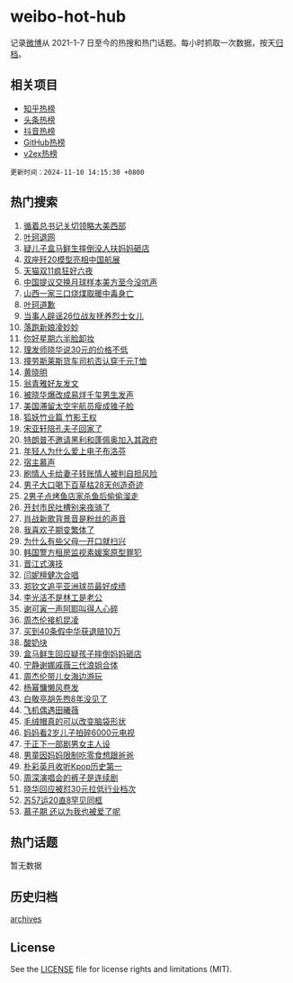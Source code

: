 # weibo-hot-hub

记录[微博](https://www.weibo.com)从 2021-1-7 日至今的热搜和热门话题。每小时抓取一次数据，按天[归档](archives)。

## 相关项目

- [知乎热榜](https://github.com/lonnyzhang423/zhihu-hot-hub)
- [头条热榜](https://github.com/lonnyzhang423/toutiao-hot-hub)
- [抖音热榜](https://github.com/lonnyzhang423/douyin-hot-hub)
- [GitHub热榜](https://github.com/lonnyzhang423/github-hot-hub)
- [v2ex热榜](https://github.com/lonnyzhang423/v2ex-hot-hub)


`更新时间：2024-11-10 14:15:30 +0800`

## 热门搜索

1. [循着总书记关切领略大美西部](https://m.weibo.cn/search?containerid=100103type%3D1%26t%3D10%26q%3D%23%E5%BE%AA%E7%9D%80%E6%80%BB%E4%B9%A6%E8%AE%B0%E5%85%B3%E5%88%87%E9%A2%86%E7%95%A5%E5%A4%A7%E7%BE%8E%E8%A5%BF%E9%83%A8%23&stream_entry_id=51&isnewpage=1&extparam=seat%3D1%26pos%3D0%26filter_type%3Drealtimehot%26stream_entry_id%3D51%26c_type%3D51%26q%3D%2523%25E5%25BE%25AA%25E7%259D%2580%25E6%2580%25BB%25E4%25B9%25A6%25E8%25AE%25B0%25E5%2585%25B3%25E5%2588%2587%25E9%25A2%2586%25E7%2595%25A5%25E5%25A4%25A7%25E7%25BE%258E%25E8%25A5%25BF%25E9%2583%25A8%2523%26cate%3D10103%26dgr%3D0%26display_time%3D1731219329%26pre_seqid%3D17312193291710217091888)
1. [叶珂退网](https://m.weibo.cn/search?containerid=100103type%3D1%26t%3D10%26q%3D%23%E5%8F%B6%E7%8F%82%E9%80%80%E7%BD%91%23&stream_entry_id=31&isnewpage=1&extparam=seat%3D1%26pos%3D0%26stream_entry_id%3D31%26flag%3D4%26realpos%3D1%26filter_type%3Drealtimehot%26lcate%3D5001%26c_type%3D31%26band_rank%3D1%26q%3D%2523%25E5%258F%25B6%25E7%258F%2582%25E9%2580%2580%25E7%25BD%2591%2523%26cate%3D5001%26dgr%3D0%26display_time%3D1731219329%26pre_seqid%3D17312193291710217091888)
1. [疑儿子盒马鲜生摔倒没人扶妈妈砸店](https://m.weibo.cn/search?containerid=100103type%3D1%26t%3D10%26q%3D%23%E7%96%91%E5%84%BF%E5%AD%90%E7%9B%92%E9%A9%AC%E9%B2%9C%E7%94%9F%E6%91%94%E5%80%92%E6%B2%A1%E4%BA%BA%E6%89%B6%E5%A6%88%E5%A6%88%E7%A0%B8%E5%BA%97%23&stream_entry_id=31&isnewpage=1&extparam=seat%3D1%26pos%3D1%26stream_entry_id%3D31%26flag%3D2%26realpos%3D2%26filter_type%3Drealtimehot%26lcate%3D5001%26c_type%3D31%26band_rank%3D2%26q%3D%2523%25E7%2596%2591%25E5%2584%25BF%25E5%25AD%2590%25E7%259B%2592%25E9%25A9%25AC%25E9%25B2%259C%25E7%2594%259F%25E6%2591%2594%25E5%2580%2592%25E6%25B2%25A1%25E4%25BA%25BA%25E6%2589%25B6%25E5%25A6%2588%25E5%25A6%2588%25E7%25A0%25B8%25E5%25BA%2597%2523%26cate%3D5001%26dgr%3D0%26display_time%3D1731219329%26pre_seqid%3D17312193291710217091888)
1. [双座歼20模型亮相中国航展](https://m.weibo.cn/search?containerid=100103type%3D1%26t%3D10%26q%3D%23%E5%8F%8C%E5%BA%A7%E6%AD%BC20%E6%A8%A1%E5%9E%8B%E4%BA%AE%E7%9B%B8%E4%B8%AD%E5%9B%BD%E8%88%AA%E5%B1%95%23&stream_entry_id=31&isnewpage=1&extparam=seat%3D1%26pos%3D2%26stream_entry_id%3D31%26flag%3D0%26realpos%3D3%26filter_type%3Drealtimehot%26lcate%3D5001%26c_type%3D31%26band_rank%3D3%26q%3D%2523%25E5%258F%258C%25E5%25BA%25A7%25E6%25AD%25BC20%25E6%25A8%25A1%25E5%259E%258B%25E4%25BA%25AE%25E7%259B%25B8%25E4%25B8%25AD%25E5%259B%25BD%25E8%2588%25AA%25E5%25B1%2595%2523%26cate%3D5001%26dgr%3D0%26display_time%3D1731219329%26pre_seqid%3D17312193291710217091888)
1. [天猫双11疯狂好六夜](https://m.weibo.cn/search?containerid=100103type%3D1%26t%3D10%26q%3D%23%E5%A4%A9%E7%8C%AB%E5%8F%8C11%E7%96%AF%E7%8B%82%E5%A5%BD%E5%85%AD%E5%A4%9C%23&stream_entry_id=31&isnewpage=1&extparam=seat%3D1%26pos%3D3%26adid%3D263725%26stream_entry_id%3D31%26is_ad_pos%3D1%26q%3D%2523%25E5%25A4%25A9%25E7%258C%25AB%25E5%258F%258C11%25E7%2596%25AF%25E7%258B%2582%25E5%25A5%25BD%25E5%2585%25AD%25E5%25A4%259C%2523%26lcate%3D5001%26filter_type%3Drealtimehot%26c_type%3D31%26band_rank%3D4%26topic_ad%3D1%26cate%3D5001%26dgr%3D0%26display_time%3D1731219329%26pre_seqid%3D17312193291710217091888)
1. [中国提议交换月球样本美方至今没吭声](https://m.weibo.cn/search?containerid=100103type%3D1%26t%3D10%26q%3D%23%E4%B8%AD%E5%9B%BD%E6%8F%90%E8%AE%AE%E4%BA%A4%E6%8D%A2%E6%9C%88%E7%90%83%E6%A0%B7%E6%9C%AC%E7%BE%8E%E6%96%B9%E8%87%B3%E4%BB%8A%E6%B2%A1%E5%90%AD%E5%A3%B0%23&stream_entry_id=31&isnewpage=1&extparam=seat%3D1%26pos%3D4%26stream_entry_id%3D31%26flag%3D1%26realpos%3D4%26filter_type%3Drealtimehot%26lcate%3D5001%26c_type%3D31%26band_rank%3D4%26q%3D%2523%25E4%25B8%25AD%25E5%259B%25BD%25E6%258F%2590%25E8%25AE%25AE%25E4%25BA%25A4%25E6%258D%25A2%25E6%259C%2588%25E7%2590%2583%25E6%25A0%25B7%25E6%259C%25AC%25E7%25BE%258E%25E6%2596%25B9%25E8%2587%25B3%25E4%25BB%258A%25E6%25B2%25A1%25E5%2590%25AD%25E5%25A3%25B0%2523%26cate%3D5001%26dgr%3D0%26display_time%3D1731219329%26pre_seqid%3D17312193291710217091888)
1. [山西一家三口烧煤取暖中毒身亡](https://m.weibo.cn/search?containerid=100103type%3D1%26t%3D10%26q%3D%23%E5%B1%B1%E8%A5%BF%E4%B8%80%E5%AE%B6%E4%B8%89%E5%8F%A3%E7%83%A7%E7%85%A4%E5%8F%96%E6%9A%96%E4%B8%AD%E6%AF%92%E8%BA%AB%E4%BA%A1%23&stream_entry_id=31&isnewpage=1&extparam=seat%3D1%26pos%3D5%26stream_entry_id%3D31%26flag%3D1%26realpos%3D5%26filter_type%3Drealtimehot%26lcate%3D5001%26c_type%3D31%26band_rank%3D5%26q%3D%2523%25E5%25B1%25B1%25E8%25A5%25BF%25E4%25B8%2580%25E5%25AE%25B6%25E4%25B8%2589%25E5%258F%25A3%25E7%2583%25A7%25E7%2585%25A4%25E5%258F%2596%25E6%259A%2596%25E4%25B8%25AD%25E6%25AF%2592%25E8%25BA%25AB%25E4%25BA%25A1%2523%26cate%3D5001%26dgr%3D0%26display_time%3D1731219329%26pre_seqid%3D17312193291710217091888)
1. [叶珂道歉](https://m.weibo.cn/search?containerid=100103type%3D1%26t%3D10%26q%3D%23%E5%8F%B6%E7%8F%82%E9%81%93%E6%AD%89%23&stream_entry_id=31&isnewpage=1&extparam=seat%3D1%26pos%3D6%26stream_entry_id%3D31%26flag%3D1%26realpos%3D6%26filter_type%3Drealtimehot%26lcate%3D5001%26c_type%3D31%26band_rank%3D6%26q%3D%2523%25E5%258F%25B6%25E7%258F%2582%25E9%2581%2593%25E6%25AD%2589%2523%26cate%3D5001%26dgr%3D0%26display_time%3D1731219329%26pre_seqid%3D17312193291710217091888)
1. [当事人辟谣26位战友抚养烈士女儿](https://m.weibo.cn/search?containerid=100103type%3D1%26t%3D10%26q%3D%23%E5%BD%93%E4%BA%8B%E4%BA%BA%E8%BE%9F%E8%B0%A326%E4%BD%8D%E6%88%98%E5%8F%8B%E6%8A%9A%E5%85%BB%E7%83%88%E5%A3%AB%E5%A5%B3%E5%84%BF%23&stream_entry_id=31&isnewpage=1&extparam=seat%3D1%26pos%3D7%26adid%3D263781%26stream_entry_id%3D31%26is_ad_pos%3D1%26lcate%3D5001%26q%3D%2523%25E5%25BD%2593%25E4%25BA%258B%25E4%25BA%25BA%25E8%25BE%259F%25E8%25B0%25A326%25E4%25BD%258D%25E6%2588%2598%25E5%258F%258B%25E6%258A%259A%25E5%2585%25BB%25E7%2583%2588%25E5%25A3%25AB%25E5%25A5%25B3%25E5%2584%25BF%2523%26c_type%3D31%26band_rank%3D7%26filter_type%3Drealtimehot%26cate%3D5001%26dgr%3D0%26display_time%3D1731219329%26pre_seqid%3D17312193291710217091888)
1. [落跑新娘凌妙妙](https://m.weibo.cn/search?containerid=100103type%3D1%26t%3D10%26q%3D%23%E8%90%BD%E8%B7%91%E6%96%B0%E5%A8%98%E5%87%8C%E5%A6%99%E5%A6%99%23&stream_entry_id=31&isnewpage=1&extparam=seat%3D1%26pos%3D8%26stream_entry_id%3D31%26flag%3D2%26realpos%3D7%26filter_type%3Drealtimehot%26lcate%3D5001%26c_type%3D31%26band_rank%3D7%26q%3D%2523%25E8%2590%25BD%25E8%25B7%2591%25E6%2596%25B0%25E5%25A8%2598%25E5%2587%258C%25E5%25A6%2599%25E5%25A6%2599%2523%26cate%3D5001%26dgr%3D0%26display_time%3D1731219329%26pre_seqid%3D17312193291710217091888)
1. [你好星期六半脸卸妆](https://m.weibo.cn/search?containerid=100103type%3D1%26t%3D10%26q%3D%23%E4%BD%A0%E5%A5%BD%E6%98%9F%E6%9C%9F%E5%85%AD%E5%8D%8A%E8%84%B8%E5%8D%B8%E5%A6%86%23&stream_entry_id=31&isnewpage=1&extparam=seat%3D1%26pos%3D9%26stream_entry_id%3D31%26flag%3D2%26realpos%3D8%26filter_type%3Drealtimehot%26lcate%3D5001%26c_type%3D31%26band_rank%3D8%26q%3D%2523%25E4%25BD%25A0%25E5%25A5%25BD%25E6%2598%259F%25E6%259C%259F%25E5%2585%25AD%25E5%258D%258A%25E8%2584%25B8%25E5%258D%25B8%25E5%25A6%2586%2523%26cate%3D5001%26dgr%3D0%26display_time%3D1731219329%26pre_seqid%3D17312193291710217091888)
1. [理发师晓华说30元的价格不低](https://m.weibo.cn/search?containerid=100103type%3D1%26t%3D10%26q%3D%23%E7%90%86%E5%8F%91%E5%B8%88%E6%99%93%E5%8D%8E%E8%AF%B430%E5%85%83%E7%9A%84%E4%BB%B7%E6%A0%BC%E4%B8%8D%E4%BD%8E%23&stream_entry_id=31&isnewpage=1&extparam=seat%3D1%26pos%3D10%26stream_entry_id%3D31%26flag%3D0%26realpos%3D9%26filter_type%3Drealtimehot%26lcate%3D5001%26c_type%3D31%26band_rank%3D9%26q%3D%2523%25E7%2590%2586%25E5%258F%2591%25E5%25B8%2588%25E6%2599%2593%25E5%258D%258E%25E8%25AF%25B430%25E5%2585%2583%25E7%259A%2584%25E4%25BB%25B7%25E6%25A0%25BC%25E4%25B8%258D%25E4%25BD%258E%2523%26cate%3D5001%26dgr%3D0%26display_time%3D1731219329%26pre_seqid%3D17312193291710217091888)
1. [撞劳斯莱斯货车司机否认穿千元T恤](https://m.weibo.cn/search?containerid=100103type%3D1%26t%3D10%26q%3D%23%E6%92%9E%E5%8A%B3%E6%96%AF%E8%8E%B1%E6%96%AF%E8%B4%A7%E8%BD%A6%E5%8F%B8%E6%9C%BA%E5%90%A6%E8%AE%A4%E7%A9%BF%E5%8D%83%E5%85%83T%E6%81%A4%23&stream_entry_id=31&isnewpage=1&extparam=seat%3D1%26pos%3D11%26stream_entry_id%3D31%26flag%3D1%26realpos%3D10%26filter_type%3Drealtimehot%26lcate%3D5001%26c_type%3D31%26band_rank%3D10%26q%3D%2523%25E6%2592%259E%25E5%258A%25B3%25E6%2596%25AF%25E8%258E%25B1%25E6%2596%25AF%25E8%25B4%25A7%25E8%25BD%25A6%25E5%258F%25B8%25E6%259C%25BA%25E5%2590%25A6%25E8%25AE%25A4%25E7%25A9%25BF%25E5%258D%2583%25E5%2585%2583T%25E6%2581%25A4%2523%26cate%3D5001%26dgr%3D0%26display_time%3D1731219329%26pre_seqid%3D17312193291710217091888)
1. [黄晓明](https://m.weibo.cn/search?containerid=100103type%3D1%26t%3D10%26q%3D%E9%BB%84%E6%99%93%E6%98%8E&stream_entry_id=31&isnewpage=1&extparam=seat%3D1%26pos%3D12%26stream_entry_id%3D31%26flag%3D1%26realpos%3D11%26filter_type%3Drealtimehot%26lcate%3D5001%26c_type%3D31%26band_rank%3D11%26q%3D%25E9%25BB%2584%25E6%2599%2593%25E6%2598%258E%26cate%3D5001%26dgr%3D0%26display_time%3D1731219329%26pre_seqid%3D17312193291710217091888)
1. [翁青雅好友发文](https://m.weibo.cn/search?containerid=100103type%3D1%26t%3D10%26q%3D%23%E7%BF%81%E9%9D%92%E9%9B%85%E5%A5%BD%E5%8F%8B%E5%8F%91%E6%96%87%23&stream_entry_id=31&isnewpage=1&extparam=seat%3D1%26pos%3D13%26stream_entry_id%3D31%26flag%3D0%26realpos%3D12%26filter_type%3Drealtimehot%26lcate%3D5001%26c_type%3D31%26band_rank%3D12%26q%3D%2523%25E7%25BF%2581%25E9%259D%2592%25E9%259B%2585%25E5%25A5%25BD%25E5%258F%258B%25E5%258F%2591%25E6%2596%2587%2523%26cate%3D5001%26dgr%3D0%26display_time%3D1731219329%26pre_seqid%3D17312193291710217091888)
1. [被晓华爆改成易烊千玺男生发声](https://m.weibo.cn/search?containerid=100103type%3D1%26t%3D10%26q%3D%23%E8%A2%AB%E6%99%93%E5%8D%8E%E7%88%86%E6%94%B9%E6%88%90%E6%98%93%E7%83%8A%E5%8D%83%E7%8E%BA%E7%94%B7%E7%94%9F%E5%8F%91%E5%A3%B0%23&stream_entry_id=31&isnewpage=1&extparam=seat%3D1%26pos%3D14%26stream_entry_id%3D31%26flag%3D0%26realpos%3D13%26filter_type%3Drealtimehot%26lcate%3D5001%26c_type%3D31%26band_rank%3D13%26q%3D%2523%25E8%25A2%25AB%25E6%2599%2593%25E5%258D%258E%25E7%2588%2586%25E6%2594%25B9%25E6%2588%2590%25E6%2598%2593%25E7%2583%258A%25E5%258D%2583%25E7%258E%25BA%25E7%2594%25B7%25E7%2594%259F%25E5%258F%2591%25E5%25A3%25B0%2523%26cate%3D5001%26dgr%3D0%26display_time%3D1731219329%26pre_seqid%3D17312193291710217091888)
1. [美国滞留太空宇航员瘦成锥子脸](https://m.weibo.cn/search?containerid=100103type%3D1%26t%3D10%26q%3D%23%E7%BE%8E%E5%9B%BD%E6%BB%9E%E7%95%99%E5%A4%AA%E7%A9%BA%E5%AE%87%E8%88%AA%E5%91%98%E7%98%A6%E6%88%90%E9%94%A5%E5%AD%90%E8%84%B8%23&stream_entry_id=31&isnewpage=1&extparam=seat%3D1%26pos%3D15%26stream_entry_id%3D31%26flag%3D1%26realpos%3D14%26filter_type%3Drealtimehot%26lcate%3D5001%26c_type%3D31%26band_rank%3D14%26q%3D%2523%25E7%25BE%258E%25E5%259B%25BD%25E6%25BB%259E%25E7%2595%2599%25E5%25A4%25AA%25E7%25A9%25BA%25E5%25AE%2587%25E8%2588%25AA%25E5%2591%2598%25E7%2598%25A6%25E6%2588%2590%25E9%2594%25A5%25E5%25AD%2590%25E8%2584%25B8%2523%26cate%3D5001%26dgr%3D0%26display_time%3D1731219329%26pre_seqid%3D17312193291710217091888)
1. [狐妖竹业篇 竹影王权](https://m.weibo.cn/search?containerid=100103type%3D1%26t%3D10%26q%3D%E7%8B%90%E5%A6%96%E7%AB%B9%E4%B8%9A%E7%AF%87+%E7%AB%B9%E5%BD%B1%E7%8E%8B%E6%9D%83&stream_entry_id=31&isnewpage=1&extparam=seat%3D1%26pos%3D16%26stream_entry_id%3D31%26flag%3D2%26realpos%3D15%26filter_type%3Drealtimehot%26lcate%3D5001%26c_type%3D31%26band_rank%3D15%26q%3D%25E7%258B%2590%25E5%25A6%2596%25E7%25AB%25B9%25E4%25B8%259A%25E7%25AF%2587%2520%25E7%25AB%25B9%25E5%25BD%25B1%25E7%258E%258B%25E6%259D%2583%26cate%3D5001%26dgr%3D0%26display_time%3D1731219329%26pre_seqid%3D17312193291710217091888)
1. [宋亚轩陪孔夫子回家了](https://m.weibo.cn/search?containerid=100103type%3D1%26t%3D10%26q%3D%23%E5%AE%8B%E4%BA%9A%E8%BD%A9%E9%99%AA%E5%AD%94%E5%A4%AB%E5%AD%90%E5%9B%9E%E5%AE%B6%E4%BA%86%23&stream_entry_id=31&isnewpage=1&extparam=seat%3D1%26pos%3D17%26stream_entry_id%3D31%26flag%3D0%26realpos%3D16%26filter_type%3Drealtimehot%26lcate%3D5001%26c_type%3D31%26band_rank%3D16%26q%3D%2523%25E5%25AE%258B%25E4%25BA%259A%25E8%25BD%25A9%25E9%2599%25AA%25E5%25AD%2594%25E5%25A4%25AB%25E5%25AD%2590%25E5%259B%259E%25E5%25AE%25B6%25E4%25BA%2586%2523%26cate%3D5001%26dgr%3D0%26display_time%3D1731219329%26pre_seqid%3D17312193291710217091888)
1. [特朗普不邀请黑利和蓬佩奥加入其政府](https://m.weibo.cn/search?containerid=100103type%3D1%26t%3D10%26q%3D%23%E7%89%B9%E6%9C%97%E6%99%AE%E4%B8%8D%E9%82%80%E8%AF%B7%E9%BB%91%E5%88%A9%E5%92%8C%E8%93%AC%E4%BD%A9%E5%A5%A5%E5%8A%A0%E5%85%A5%E5%85%B6%E6%94%BF%E5%BA%9C%23&stream_entry_id=31&isnewpage=1&extparam=seat%3D1%26pos%3D18%26stream_entry_id%3D31%26flag%3D0%26realpos%3D17%26filter_type%3Drealtimehot%26lcate%3D5001%26c_type%3D31%26band_rank%3D17%26q%3D%2523%25E7%2589%25B9%25E6%259C%2597%25E6%2599%25AE%25E4%25B8%258D%25E9%2582%2580%25E8%25AF%25B7%25E9%25BB%2591%25E5%2588%25A9%25E5%2592%258C%25E8%2593%25AC%25E4%25BD%25A9%25E5%25A5%25A5%25E5%258A%25A0%25E5%2585%25A5%25E5%2585%25B6%25E6%2594%25BF%25E5%25BA%259C%2523%26cate%3D5001%26dgr%3D0%26display_time%3D1731219329%26pre_seqid%3D17312193291710217091888)
1. [年轻人为什么爱上电子布洛芬](https://m.weibo.cn/search?containerid=100103type%3D1%26t%3D10%26q%3D%23%E5%B9%B4%E8%BD%BB%E4%BA%BA%E4%B8%BA%E4%BB%80%E4%B9%88%E7%88%B1%E4%B8%8A%E7%94%B5%E5%AD%90%E5%B8%83%E6%B4%9B%E8%8A%AC%23&stream_entry_id=31&isnewpage=1&extparam=seat%3D1%26pos%3D19%26stream_entry_id%3D31%26flag%3D0%26realpos%3D18%26filter_type%3Drealtimehot%26lcate%3D5001%26c_type%3D31%26band_rank%3D18%26q%3D%2523%25E5%25B9%25B4%25E8%25BD%25BB%25E4%25BA%25BA%25E4%25B8%25BA%25E4%25BB%2580%25E4%25B9%2588%25E7%2588%25B1%25E4%25B8%258A%25E7%2594%25B5%25E5%25AD%2590%25E5%25B8%2583%25E6%25B4%259B%25E8%258A%25AC%2523%26cate%3D5001%26dgr%3D0%26display_time%3D1731219329%26pre_seqid%3D17312193291710217091888)
1. [宿主慕声](https://m.weibo.cn/search?containerid=100103type%3D1%26t%3D10%26q%3D%E5%AE%BF%E4%B8%BB%E6%85%95%E5%A3%B0&stream_entry_id=31&isnewpage=1&extparam=seat%3D1%26pos%3D20%26stream_entry_id%3D31%26flag%3D1%26realpos%3D19%26filter_type%3Drealtimehot%26lcate%3D5001%26c_type%3D31%26band_rank%3D19%26q%3D%25E5%25AE%25BF%25E4%25B8%25BB%25E6%2585%2595%25E5%25A3%25B0%26cate%3D5001%26dgr%3D0%26display_time%3D1731219329%26pre_seqid%3D17312193291710217091888)
1. [刷情人卡给妻子转账情人被判自担风险](https://m.weibo.cn/search?containerid=100103type%3D1%26t%3D10%26q%3D%23%E5%88%B7%E6%83%85%E4%BA%BA%E5%8D%A1%E7%BB%99%E5%A6%BB%E5%AD%90%E8%BD%AC%E8%B4%A6%E6%83%85%E4%BA%BA%E8%A2%AB%E5%88%A4%E8%87%AA%E6%8B%85%E9%A3%8E%E9%99%A9%23&stream_entry_id=31&isnewpage=1&extparam=seat%3D1%26pos%3D21%26stream_entry_id%3D31%26flag%3D1%26realpos%3D20%26filter_type%3Drealtimehot%26lcate%3D5001%26c_type%3D31%26band_rank%3D20%26q%3D%2523%25E5%2588%25B7%25E6%2583%2585%25E4%25BA%25BA%25E5%258D%25A1%25E7%25BB%2599%25E5%25A6%25BB%25E5%25AD%2590%25E8%25BD%25AC%25E8%25B4%25A6%25E6%2583%2585%25E4%25BA%25BA%25E8%25A2%25AB%25E5%2588%25A4%25E8%2587%25AA%25E6%258B%2585%25E9%25A3%258E%25E9%2599%25A9%2523%26cate%3D5001%26dgr%3D0%26display_time%3D1731219329%26pre_seqid%3D17312193291710217091888)
1. [男子大口喝下百草枯28天创造奇迹](https://m.weibo.cn/search?containerid=100103type%3D1%26t%3D10%26q%3D%23%E7%94%B7%E5%AD%90%E5%A4%A7%E5%8F%A3%E5%96%9D%E4%B8%8B%E7%99%BE%E8%8D%89%E6%9E%AF28%E5%A4%A9%E5%88%9B%E9%80%A0%E5%A5%87%E8%BF%B9%23&stream_entry_id=31&isnewpage=1&extparam=seat%3D1%26pos%3D22%26stream_entry_id%3D31%26flag%3D1%26realpos%3D21%26filter_type%3Drealtimehot%26lcate%3D5001%26c_type%3D31%26band_rank%3D21%26q%3D%2523%25E7%2594%25B7%25E5%25AD%2590%25E5%25A4%25A7%25E5%258F%25A3%25E5%2596%259D%25E4%25B8%258B%25E7%2599%25BE%25E8%258D%2589%25E6%259E%25AF28%25E5%25A4%25A9%25E5%2588%259B%25E9%2580%25A0%25E5%25A5%2587%25E8%25BF%25B9%2523%26cate%3D5001%26dgr%3D0%26display_time%3D1731219329%26pre_seqid%3D17312193291710217091888)
1. [2男子点烤鱼店家杀鱼后偷偷溜走](https://m.weibo.cn/search?containerid=100103type%3D1%26t%3D10%26q%3D%232%E7%94%B7%E5%AD%90%E7%82%B9%E7%83%A4%E9%B1%BC%E5%BA%97%E5%AE%B6%E6%9D%80%E9%B1%BC%E5%90%8E%E5%81%B7%E5%81%B7%E6%BA%9C%E8%B5%B0%23&stream_entry_id=31&isnewpage=1&extparam=seat%3D1%26pos%3D23%26stream_entry_id%3D31%26flag%3D0%26realpos%3D22%26filter_type%3Drealtimehot%26lcate%3D5001%26c_type%3D31%26band_rank%3D22%26q%3D%25232%25E7%2594%25B7%25E5%25AD%2590%25E7%2582%25B9%25E7%2583%25A4%25E9%25B1%25BC%25E5%25BA%2597%25E5%25AE%25B6%25E6%259D%2580%25E9%25B1%25BC%25E5%2590%258E%25E5%2581%25B7%25E5%2581%25B7%25E6%25BA%259C%25E8%25B5%25B0%2523%26cate%3D5001%26dgr%3D0%26display_time%3D1731219329%26pre_seqid%3D17312193291710217091888)
1. [开封市民吐槽别来夜骑了](https://m.weibo.cn/search?containerid=100103type%3D1%26t%3D10%26q%3D%23%E5%BC%80%E5%B0%81%E5%B8%82%E6%B0%91%E5%90%90%E6%A7%BD%E5%88%AB%E6%9D%A5%E5%A4%9C%E9%AA%91%E4%BA%86%23&stream_entry_id=31&isnewpage=1&extparam=seat%3D1%26pos%3D24%26stream_entry_id%3D31%26flag%3D1%26realpos%3D23%26filter_type%3Drealtimehot%26lcate%3D5001%26c_type%3D31%26band_rank%3D23%26q%3D%2523%25E5%25BC%2580%25E5%25B0%2581%25E5%25B8%2582%25E6%25B0%2591%25E5%2590%2590%25E6%25A7%25BD%25E5%2588%25AB%25E6%259D%25A5%25E5%25A4%259C%25E9%25AA%2591%25E4%25BA%2586%2523%26cate%3D5001%26dgr%3D0%26display_time%3D1731219329%26pre_seqid%3D17312193291710217091888)
1. [肖战新歌背景音是粉丝的声音](https://m.weibo.cn/search?containerid=100103type%3D1%26t%3D10%26q%3D%23%E8%82%96%E6%88%98%E6%96%B0%E6%AD%8C%E8%83%8C%E6%99%AF%E9%9F%B3%E6%98%AF%E7%B2%89%E4%B8%9D%E7%9A%84%E5%A3%B0%E9%9F%B3%23&stream_entry_id=31&isnewpage=1&extparam=seat%3D1%26pos%3D25%26stream_entry_id%3D31%26flag%3D1%26realpos%3D24%26filter_type%3Drealtimehot%26lcate%3D5001%26c_type%3D31%26band_rank%3D24%26q%3D%2523%25E8%2582%2596%25E6%2588%2598%25E6%2596%25B0%25E6%25AD%258C%25E8%2583%258C%25E6%2599%25AF%25E9%259F%25B3%25E6%2598%25AF%25E7%25B2%2589%25E4%25B8%259D%25E7%259A%2584%25E5%25A3%25B0%25E9%259F%25B3%2523%26cate%3D5001%26dgr%3D0%26display_time%3D1731219329%26pre_seqid%3D17312193291710217091888)
1. [我喜欢子期变繁体了](https://m.weibo.cn/search?containerid=100103type%3D1%26t%3D10%26q%3D%23%E6%88%91%E5%96%9C%E6%AC%A2%E5%AD%90%E6%9C%9F%E5%8F%98%E7%B9%81%E4%BD%93%E4%BA%86%23&stream_entry_id=31&isnewpage=1&extparam=seat%3D1%26pos%3D26%26stream_entry_id%3D31%26flag%3D0%26realpos%3D25%26filter_type%3Drealtimehot%26lcate%3D5001%26c_type%3D31%26band_rank%3D25%26q%3D%2523%25E6%2588%2591%25E5%2596%259C%25E6%25AC%25A2%25E5%25AD%2590%25E6%259C%259F%25E5%258F%2598%25E7%25B9%2581%25E4%25BD%2593%25E4%25BA%2586%2523%26cate%3D5001%26dgr%3D0%26display_time%3D1731219329%26pre_seqid%3D17312193291710217091888)
1. [为什么有些父母一开口就扫兴](https://m.weibo.cn/search?containerid=100103type%3D1%26t%3D10%26q%3D%23%E4%B8%BA%E4%BB%80%E4%B9%88%E6%9C%89%E4%BA%9B%E7%88%B6%E6%AF%8D%E4%B8%80%E5%BC%80%E5%8F%A3%E5%B0%B1%E6%89%AB%E5%85%B4%23&stream_entry_id=31&isnewpage=1&extparam=seat%3D1%26pos%3D27%26stream_entry_id%3D31%26flag%3D1%26realpos%3D26%26filter_type%3Drealtimehot%26lcate%3D5001%26c_type%3D31%26band_rank%3D26%26q%3D%2523%25E4%25B8%25BA%25E4%25BB%2580%25E4%25B9%2588%25E6%259C%2589%25E4%25BA%259B%25E7%2588%25B6%25E6%25AF%258D%25E4%25B8%2580%25E5%25BC%2580%25E5%258F%25A3%25E5%25B0%25B1%25E6%2589%25AB%25E5%2585%25B4%2523%26cate%3D5001%26dgr%3D0%26display_time%3D1731219329%26pre_seqid%3D17312193291710217091888)
1. [韩国警方租房监视素媛案原型罪犯](https://m.weibo.cn/search?containerid=100103type%3D1%26t%3D10%26q%3D%23%E9%9F%A9%E5%9B%BD%E8%AD%A6%E6%96%B9%E7%A7%9F%E6%88%BF%E7%9B%91%E8%A7%86%E7%B4%A0%E5%AA%9B%E6%A1%88%E5%8E%9F%E5%9E%8B%E7%BD%AA%E7%8A%AF%23&stream_entry_id=31&isnewpage=1&extparam=seat%3D1%26pos%3D28%26stream_entry_id%3D31%26flag%3D1%26realpos%3D27%26filter_type%3Drealtimehot%26lcate%3D5001%26c_type%3D31%26band_rank%3D27%26q%3D%2523%25E9%259F%25A9%25E5%259B%25BD%25E8%25AD%25A6%25E6%2596%25B9%25E7%25A7%259F%25E6%2588%25BF%25E7%259B%2591%25E8%25A7%2586%25E7%25B4%25A0%25E5%25AA%259B%25E6%25A1%2588%25E5%258E%259F%25E5%259E%258B%25E7%25BD%25AA%25E7%258A%25AF%2523%26cate%3D5001%26dgr%3D0%26display_time%3D1731219329%26pre_seqid%3D17312193291710217091888)
1. [晋江式演技](https://m.weibo.cn/search?containerid=100103type%3D1%26t%3D10%26q%3D%23%E6%99%8B%E6%B1%9F%E5%BC%8F%E6%BC%94%E6%8A%80%23&stream_entry_id=31&isnewpage=1&extparam=seat%3D1%26pos%3D29%26stream_entry_id%3D31%26flag%3D1%26realpos%3D28%26filter_type%3Drealtimehot%26lcate%3D5001%26c_type%3D31%26band_rank%3D28%26q%3D%2523%25E6%2599%258B%25E6%25B1%259F%25E5%25BC%258F%25E6%25BC%2594%25E6%258A%2580%2523%26cate%3D5001%26dgr%3D0%26display_time%3D1731219329%26pre_seqid%3D17312193291710217091888)
1. [闫妮檀健次合唱](https://m.weibo.cn/search?containerid=100103type%3D1%26t%3D10%26q%3D%23%E9%97%AB%E5%A6%AE%E6%AA%80%E5%81%A5%E6%AC%A1%E5%90%88%E5%94%B1%23&stream_entry_id=31&isnewpage=1&extparam=seat%3D1%26pos%3D30%26stream_entry_id%3D31%26flag%3D1%26realpos%3D29%26filter_type%3Drealtimehot%26lcate%3D5001%26c_type%3D31%26band_rank%3D29%26q%3D%2523%25E9%2597%25AB%25E5%25A6%25AE%25E6%25AA%2580%25E5%2581%25A5%25E6%25AC%25A1%25E5%2590%2588%25E5%2594%25B1%2523%26cate%3D5001%26dgr%3D0%26display_time%3D1731219329%26pre_seqid%3D17312193291710217091888)
1. [郑钦文追平亚洲球员最好成绩](https://m.weibo.cn/search?containerid=100103type%3D1%26t%3D10%26q%3D%23%E9%83%91%E9%92%A6%E6%96%87%E8%BF%BD%E5%B9%B3%E4%BA%9A%E6%B4%B2%E7%90%83%E5%91%98%E6%9C%80%E5%A5%BD%E6%88%90%E7%BB%A9%23&stream_entry_id=31&isnewpage=1&extparam=seat%3D1%26pos%3D31%26stream_entry_id%3D31%26flag%3D1%26realpos%3D30%26filter_type%3Drealtimehot%26lcate%3D5001%26c_type%3D31%26band_rank%3D30%26q%3D%2523%25E9%2583%2591%25E9%2592%25A6%25E6%2596%2587%25E8%25BF%25BD%25E5%25B9%25B3%25E4%25BA%259A%25E6%25B4%25B2%25E7%2590%2583%25E5%2591%2598%25E6%259C%2580%25E5%25A5%25BD%25E6%2588%2590%25E7%25BB%25A9%2523%26cate%3D5001%26dgr%3D0%26display_time%3D1731219329%26pre_seqid%3D17312193291710217091888)
1. [李光洁不是林工是老公](https://m.weibo.cn/search?containerid=100103type%3D1%26t%3D10%26q%3D%E6%9D%8E%E5%85%89%E6%B4%81%E4%B8%8D%E6%98%AF%E6%9E%97%E5%B7%A5%E6%98%AF%E8%80%81%E5%85%AC&stream_entry_id=31&isnewpage=1&extparam=seat%3D1%26pos%3D32%26stream_entry_id%3D31%26flag%3D1%26realpos%3D31%26filter_type%3Drealtimehot%26lcate%3D5001%26c_type%3D31%26band_rank%3D31%26q%3D%25E6%259D%258E%25E5%2585%2589%25E6%25B4%2581%25E4%25B8%258D%25E6%2598%25AF%25E6%259E%2597%25E5%25B7%25A5%25E6%2598%25AF%25E8%2580%2581%25E5%2585%25AC%26cate%3D5001%26dgr%3D0%26display_time%3D1731219329%26pre_seqid%3D17312193291710217091888)
1. [谢可寅一声阿耶叫得人心碎](https://m.weibo.cn/search?containerid=100103type%3D1%26t%3D10%26q%3D%E8%B0%A2%E5%8F%AF%E5%AF%85%E4%B8%80%E5%A3%B0%E9%98%BF%E8%80%B6%E5%8F%AB%E5%BE%97%E4%BA%BA%E5%BF%83%E7%A2%8E&stream_entry_id=31&isnewpage=1&extparam=seat%3D1%26pos%3D33%26stream_entry_id%3D31%26flag%3D1%26realpos%3D32%26filter_type%3Drealtimehot%26lcate%3D5001%26c_type%3D31%26band_rank%3D32%26q%3D%25E8%25B0%25A2%25E5%258F%25AF%25E5%25AF%2585%25E4%25B8%2580%25E5%25A3%25B0%25E9%2598%25BF%25E8%2580%25B6%25E5%258F%25AB%25E5%25BE%2597%25E4%25BA%25BA%25E5%25BF%2583%25E7%25A2%258E%26cate%3D5001%26dgr%3D0%26display_time%3D1731219329%26pre_seqid%3D17312193291710217091888)
1. [周杰伦接机昆凌](https://m.weibo.cn/search?containerid=100103type%3D1%26t%3D10%26q%3D%23%E5%91%A8%E6%9D%B0%E4%BC%A6%E6%8E%A5%E6%9C%BA%E6%98%86%E5%87%8C%23&stream_entry_id=31&isnewpage=1&extparam=seat%3D1%26pos%3D34%26stream_entry_id%3D31%26flag%3D1%26realpos%3D33%26filter_type%3Drealtimehot%26lcate%3D5001%26c_type%3D31%26band_rank%3D33%26q%3D%2523%25E5%2591%25A8%25E6%259D%25B0%25E4%25BC%25A6%25E6%258E%25A5%25E6%259C%25BA%25E6%2598%2586%25E5%2587%258C%2523%26cate%3D5001%26dgr%3D0%26display_time%3D1731219329%26pre_seqid%3D17312193291710217091888)
1. [买到40条假中华获退赔10万](https://m.weibo.cn/search?containerid=100103type%3D1%26t%3D10%26q%3D%23%E4%B9%B0%E5%88%B040%E6%9D%A1%E5%81%87%E4%B8%AD%E5%8D%8E%E8%8E%B7%E9%80%80%E8%B5%9410%E4%B8%87%23&stream_entry_id=31&isnewpage=1&extparam=seat%3D1%26pos%3D35%26stream_entry_id%3D31%26flag%3D0%26realpos%3D34%26filter_type%3Drealtimehot%26lcate%3D5001%26c_type%3D31%26band_rank%3D34%26q%3D%2523%25E4%25B9%25B0%25E5%2588%25B040%25E6%259D%25A1%25E5%2581%2587%25E4%25B8%25AD%25E5%258D%258E%25E8%258E%25B7%25E9%2580%2580%25E8%25B5%259410%25E4%25B8%2587%2523%26cate%3D5001%26dgr%3D0%26display_time%3D1731219329%26pre_seqid%3D17312193291710217091888)
1. [酸奶块](https://m.weibo.cn/search?containerid=100103type%3D1%26t%3D10%26q%3D%E9%85%B8%E5%A5%B6%E5%9D%97&stream_entry_id=31&isnewpage=1&extparam=seat%3D1%26pos%3D36%26stream_entry_id%3D31%26flag%3D1%26realpos%3D35%26filter_type%3Drealtimehot%26lcate%3D5001%26c_type%3D31%26band_rank%3D35%26q%3D%25E9%2585%25B8%25E5%25A5%25B6%25E5%259D%2597%26cate%3D5001%26dgr%3D0%26display_time%3D1731219329%26pre_seqid%3D17312193291710217091888)
1. [盒马鲜生回应疑孩子摔倒妈妈砸店](https://m.weibo.cn/search?containerid=100103type%3D1%26t%3D10%26q%3D%23%E7%9B%92%E9%A9%AC%E9%B2%9C%E7%94%9F%E5%9B%9E%E5%BA%94%E7%96%91%E5%AD%A9%E5%AD%90%E6%91%94%E5%80%92%E5%A6%88%E5%A6%88%E7%A0%B8%E5%BA%97%23&stream_entry_id=31&isnewpage=1&extparam=seat%3D1%26pos%3D37%26stream_entry_id%3D31%26flag%3D0%26realpos%3D36%26filter_type%3Drealtimehot%26lcate%3D5001%26c_type%3D31%26band_rank%3D36%26q%3D%2523%25E7%259B%2592%25E9%25A9%25AC%25E9%25B2%259C%25E7%2594%259F%25E5%259B%259E%25E5%25BA%2594%25E7%2596%2591%25E5%25AD%25A9%25E5%25AD%2590%25E6%2591%2594%25E5%2580%2592%25E5%25A6%2588%25E5%25A6%2588%25E7%25A0%25B8%25E5%25BA%2597%2523%26cate%3D5001%26dgr%3D0%26display_time%3D1731219329%26pre_seqid%3D17312193291710217091888)
1. [宁静谢娜戚薇三代浪姐合体](https://m.weibo.cn/search?containerid=100103type%3D1%26t%3D10%26q%3D%E5%AE%81%E9%9D%99%E8%B0%A2%E5%A8%9C%E6%88%9A%E8%96%87%E4%B8%89%E4%BB%A3%E6%B5%AA%E5%A7%90%E5%90%88%E4%BD%93&stream_entry_id=31&isnewpage=1&extparam=seat%3D1%26pos%3D38%26stream_entry_id%3D31%26flag%3D0%26realpos%3D37%26filter_type%3Drealtimehot%26lcate%3D5001%26c_type%3D31%26band_rank%3D37%26q%3D%25E5%25AE%2581%25E9%259D%2599%25E8%25B0%25A2%25E5%25A8%259C%25E6%2588%259A%25E8%2596%2587%25E4%25B8%2589%25E4%25BB%25A3%25E6%25B5%25AA%25E5%25A7%2590%25E5%2590%2588%25E4%25BD%2593%26cate%3D5001%26dgr%3D0%26display_time%3D1731219329%26pre_seqid%3D17312193291710217091888)
1. [周杰伦带儿女海边游玩](https://m.weibo.cn/search?containerid=100103type%3D1%26t%3D10%26q%3D%23%E5%91%A8%E6%9D%B0%E4%BC%A6%E5%B8%A6%E5%84%BF%E5%A5%B3%E6%B5%B7%E8%BE%B9%E6%B8%B8%E7%8E%A9%23&stream_entry_id=31&isnewpage=1&extparam=seat%3D1%26pos%3D39%26stream_entry_id%3D31%26flag%3D1%26realpos%3D38%26filter_type%3Drealtimehot%26lcate%3D5001%26c_type%3D31%26band_rank%3D38%26q%3D%2523%25E5%2591%25A8%25E6%259D%25B0%25E4%25BC%25A6%25E5%25B8%25A6%25E5%2584%25BF%25E5%25A5%25B3%25E6%25B5%25B7%25E8%25BE%25B9%25E6%25B8%25B8%25E7%258E%25A9%2523%26cate%3D5001%26dgr%3D0%26display_time%3D1731219329%26pre_seqid%3D17312193291710217091888)
1. [杨幂慵懒风卷发](https://m.weibo.cn/search?containerid=100103type%3D1%26t%3D10%26q%3D%23%E6%9D%A8%E5%B9%82%E6%85%B5%E6%87%92%E9%A3%8E%E5%8D%B7%E5%8F%91%23&stream_entry_id=31&isnewpage=1&extparam=seat%3D1%26pos%3D40%26stream_entry_id%3D31%26flag%3D1%26realpos%3D39%26filter_type%3Drealtimehot%26lcate%3D5001%26c_type%3D31%26band_rank%3D39%26q%3D%2523%25E6%259D%25A8%25E5%25B9%2582%25E6%2585%25B5%25E6%2587%2592%25E9%25A3%258E%25E5%258D%25B7%25E5%258F%2591%2523%26cate%3D5001%26dgr%3D0%26display_time%3D1731219329%26pre_seqid%3D17312193291710217091888)
1. [白敬亭胡先煦8年没见了](https://m.weibo.cn/search?containerid=100103type%3D1%26t%3D10%26q%3D%E7%99%BD%E6%95%AC%E4%BA%AD%E8%83%A1%E5%85%88%E7%85%A68%E5%B9%B4%E6%B2%A1%E8%A7%81%E4%BA%86&stream_entry_id=31&isnewpage=1&extparam=seat%3D1%26pos%3D41%26stream_entry_id%3D31%26flag%3D1%26realpos%3D40%26filter_type%3Drealtimehot%26lcate%3D5001%26c_type%3D31%26band_rank%3D40%26q%3D%25E7%2599%25BD%25E6%2595%25AC%25E4%25BA%25AD%25E8%2583%25A1%25E5%2585%2588%25E7%2585%25A68%25E5%25B9%25B4%25E6%25B2%25A1%25E8%25A7%2581%25E4%25BA%2586%26cate%3D5001%26dgr%3D0%26display_time%3D1731219329%26pre_seqid%3D17312193291710217091888)
1. [飞机偶遇田曦薇](https://m.weibo.cn/search?containerid=100103type%3D1%26t%3D10%26q%3D%23%E9%A3%9E%E6%9C%BA%E5%81%B6%E9%81%87%E7%94%B0%E6%9B%A6%E8%96%87%23&stream_entry_id=31&isnewpage=1&extparam=seat%3D1%26pos%3D42%26stream_entry_id%3D31%26flag%3D0%26realpos%3D41%26filter_type%3Drealtimehot%26lcate%3D5001%26c_type%3D31%26band_rank%3D41%26q%3D%2523%25E9%25A3%259E%25E6%259C%25BA%25E5%2581%25B6%25E9%2581%2587%25E7%2594%25B0%25E6%259B%25A6%25E8%2596%2587%2523%26cate%3D5001%26dgr%3D0%26display_time%3D1731219329%26pre_seqid%3D17312193291710217091888)
1. [毛绒帽真的可以改变脑袋形状](https://m.weibo.cn/search?containerid=100103type%3D1%26t%3D10%26q%3D%23%E6%AF%9B%E7%BB%92%E5%B8%BD%E7%9C%9F%E7%9A%84%E5%8F%AF%E4%BB%A5%E6%94%B9%E5%8F%98%E8%84%91%E8%A2%8B%E5%BD%A2%E7%8A%B6%23&stream_entry_id=31&isnewpage=1&extparam=seat%3D1%26pos%3D43%26stream_entry_id%3D31%26flag%3D1%26realpos%3D42%26filter_type%3Drealtimehot%26lcate%3D5001%26c_type%3D31%26band_rank%3D42%26q%3D%2523%25E6%25AF%259B%25E7%25BB%2592%25E5%25B8%25BD%25E7%259C%259F%25E7%259A%2584%25E5%258F%25AF%25E4%25BB%25A5%25E6%2594%25B9%25E5%258F%2598%25E8%2584%2591%25E8%25A2%258B%25E5%25BD%25A2%25E7%258A%25B6%2523%26cate%3D5001%26dgr%3D0%26display_time%3D1731219329%26pre_seqid%3D17312193291710217091888)
1. [妈妈看2岁儿子拍碎6000元电视](https://m.weibo.cn/search?containerid=100103type%3D1%26t%3D10%26q%3D%23%E5%A6%88%E5%A6%88%E7%9C%8B2%E5%B2%81%E5%84%BF%E5%AD%90%E6%8B%8D%E7%A2%8E6000%E5%85%83%E7%94%B5%E8%A7%86%23&stream_entry_id=31&isnewpage=1&extparam=seat%3D1%26pos%3D44%26stream_entry_id%3D31%26flag%3D0%26realpos%3D43%26filter_type%3Drealtimehot%26lcate%3D5001%26c_type%3D31%26band_rank%3D43%26q%3D%2523%25E5%25A6%2588%25E5%25A6%2588%25E7%259C%258B2%25E5%25B2%2581%25E5%2584%25BF%25E5%25AD%2590%25E6%258B%258D%25E7%25A2%258E6000%25E5%2585%2583%25E7%2594%25B5%25E8%25A7%2586%2523%26cate%3D5001%26dgr%3D0%26display_time%3D1731219329%26pre_seqid%3D17312193291710217091888)
1. [于正下一部剧男女主人设](https://m.weibo.cn/search?containerid=100103type%3D1%26t%3D10%26q%3D%23%E4%BA%8E%E6%AD%A3%E4%B8%8B%E4%B8%80%E9%83%A8%E5%89%A7%E7%94%B7%E5%A5%B3%E4%B8%BB%E4%BA%BA%E8%AE%BE%23&stream_entry_id=31&isnewpage=1&extparam=seat%3D1%26pos%3D45%26stream_entry_id%3D31%26flag%3D1%26realpos%3D44%26filter_type%3Drealtimehot%26lcate%3D5001%26c_type%3D31%26band_rank%3D44%26q%3D%2523%25E4%25BA%258E%25E6%25AD%25A3%25E4%25B8%258B%25E4%25B8%2580%25E9%2583%25A8%25E5%2589%25A7%25E7%2594%25B7%25E5%25A5%25B3%25E4%25B8%25BB%25E4%25BA%25BA%25E8%25AE%25BE%2523%26cate%3D5001%26dgr%3D0%26display_time%3D1731219329%26pre_seqid%3D17312193291710217091888)
1. [男童因妈妈限制吃零食想跟爸爸](https://m.weibo.cn/search?containerid=100103type%3D1%26t%3D10%26q%3D%23%E7%94%B7%E7%AB%A5%E5%9B%A0%E5%A6%88%E5%A6%88%E9%99%90%E5%88%B6%E5%90%83%E9%9B%B6%E9%A3%9F%E6%83%B3%E8%B7%9F%E7%88%B8%E7%88%B8%23&stream_entry_id=31&isnewpage=1&extparam=seat%3D1%26pos%3D46%26stream_entry_id%3D31%26flag%3D0%26realpos%3D45%26filter_type%3Drealtimehot%26lcate%3D5001%26c_type%3D31%26band_rank%3D45%26q%3D%2523%25E7%2594%25B7%25E7%25AB%25A5%25E5%259B%25A0%25E5%25A6%2588%25E5%25A6%2588%25E9%2599%2590%25E5%2588%25B6%25E5%2590%2583%25E9%259B%25B6%25E9%25A3%259F%25E6%2583%25B3%25E8%25B7%259F%25E7%2588%25B8%25E7%2588%25B8%2523%26cate%3D5001%26dgr%3D0%26display_time%3D1731219329%26pre_seqid%3D17312193291710217091888)
1. [朴彩英月收听Kpop历史第一](https://m.weibo.cn/search?containerid=100103type%3D1%26t%3D10%26q%3D%23%E6%9C%B4%E5%BD%A9%E8%8B%B1%E6%9C%88%E6%94%B6%E5%90%ACKpop%E5%8E%86%E5%8F%B2%E7%AC%AC%E4%B8%80%23&stream_entry_id=31&isnewpage=1&extparam=seat%3D1%26pos%3D47%26stream_entry_id%3D31%26flag%3D0%26realpos%3D46%26filter_type%3Drealtimehot%26lcate%3D5001%26c_type%3D31%26band_rank%3D46%26q%3D%2523%25E6%259C%25B4%25E5%25BD%25A9%25E8%258B%25B1%25E6%259C%2588%25E6%2594%25B6%25E5%2590%25ACKpop%25E5%258E%2586%25E5%258F%25B2%25E7%25AC%25AC%25E4%25B8%2580%2523%26cate%3D5001%26dgr%3D0%26display_time%3D1731219329%26pre_seqid%3D17312193291710217091888)
1. [周深演唱会的裤子是连续剧](https://m.weibo.cn/search?containerid=100103type%3D1%26t%3D10%26q%3D%E5%91%A8%E6%B7%B1%E6%BC%94%E5%94%B1%E4%BC%9A%E7%9A%84%E8%A3%A4%E5%AD%90%E6%98%AF%E8%BF%9E%E7%BB%AD%E5%89%A7&stream_entry_id=31&isnewpage=1&extparam=seat%3D1%26pos%3D48%26stream_entry_id%3D31%26flag%3D1%26realpos%3D47%26filter_type%3Drealtimehot%26lcate%3D5001%26c_type%3D31%26band_rank%3D47%26q%3D%25E5%2591%25A8%25E6%25B7%25B1%25E6%25BC%2594%25E5%2594%25B1%25E4%25BC%259A%25E7%259A%2584%25E8%25A3%25A4%25E5%25AD%2590%25E6%2598%25AF%25E8%25BF%259E%25E7%25BB%25AD%25E5%2589%25A7%26cate%3D5001%26dgr%3D0%26display_time%3D1731219329%26pre_seqid%3D17312193291710217091888)
1. [晓华回应被怼30元拉低行业档次](https://m.weibo.cn/search?containerid=100103type%3D1%26t%3D10%26q%3D%23%E6%99%93%E5%8D%8E%E5%9B%9E%E5%BA%94%E8%A2%AB%E6%80%BC30%E5%85%83%E6%8B%89%E4%BD%8E%E8%A1%8C%E4%B8%9A%E6%A1%A3%E6%AC%A1%23&stream_entry_id=31&isnewpage=1&extparam=seat%3D1%26pos%3D49%26stream_entry_id%3D31%26flag%3D0%26realpos%3D48%26filter_type%3Drealtimehot%26lcate%3D5001%26c_type%3D31%26band_rank%3D48%26q%3D%2523%25E6%2599%2593%25E5%258D%258E%25E5%259B%259E%25E5%25BA%2594%25E8%25A2%25AB%25E6%2580%25BC30%25E5%2585%2583%25E6%258B%2589%25E4%25BD%258E%25E8%25A1%258C%25E4%25B8%259A%25E6%25A1%25A3%25E6%25AC%25A1%2523%26cate%3D5001%26dgr%3D0%26display_time%3D1731219329%26pre_seqid%3D17312193291710217091888)
1. [苏57运20直8罕见同框](https://m.weibo.cn/search?containerid=100103type%3D1%26t%3D10%26q%3D%23%E8%8B%8F57%E8%BF%9020%E7%9B%B48%E7%BD%95%E8%A7%81%E5%90%8C%E6%A1%86%23&stream_entry_id=31&isnewpage=1&extparam=seat%3D1%26pos%3D50%26stream_entry_id%3D31%26flag%3D1%26realpos%3D49%26filter_type%3Drealtimehot%26lcate%3D5001%26c_type%3D31%26band_rank%3D49%26q%3D%2523%25E8%258B%258F57%25E8%25BF%259020%25E7%259B%25B48%25E7%25BD%2595%25E8%25A7%2581%25E5%2590%258C%25E6%25A1%2586%2523%26cate%3D5001%26dgr%3D0%26display_time%3D1731219329%26pre_seqid%3D17312193291710217091888)
1. [慕子期 还以为我也被爱了呢](https://m.weibo.cn/search?containerid=100103type%3D1%26t%3D10%26q%3D%E6%85%95%E5%AD%90%E6%9C%9F+%E8%BF%98%E4%BB%A5%E4%B8%BA%E6%88%91%E4%B9%9F%E8%A2%AB%E7%88%B1%E4%BA%86%E5%91%A2&stream_entry_id=31&isnewpage=1&extparam=seat%3D1%26pos%3D51%26stream_entry_id%3D31%26flag%3D1%26realpos%3D50%26filter_type%3Drealtimehot%26lcate%3D5001%26c_type%3D31%26band_rank%3D50%26q%3D%25E6%2585%2595%25E5%25AD%2590%25E6%259C%259F%2520%25E8%25BF%2598%25E4%25BB%25A5%25E4%25B8%25BA%25E6%2588%2591%25E4%25B9%259F%25E8%25A2%25AB%25E7%2588%25B1%25E4%25BA%2586%25E5%2591%25A2%26cate%3D5001%26dgr%3D0%26display_time%3D1731219329%26pre_seqid%3D17312193291710217091888)

## 热门话题

暂无数据

## 历史归档

[archives](archives)

## License

See the [LICENSE](LICENSE) file for license rights and limitations (MIT).

